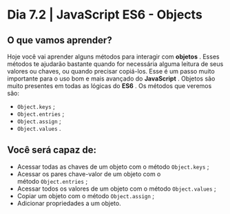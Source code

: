 # Dia 7.2 | JavaScript ES6 - Objects 

## O que vamos aprender?
Hoje você vai aprender alguns métodos para interagir com **objetos** . Esses métodos te ajudarão bastante quando for necessária alguma leitura de seus valores ou chaves, ou quando precisar copiá-los. Esse é um passo muito importante para o uso bom e mais avançado do **JavaScript** . Objetos são muito presentes em todas as lógicas do **ES6** . Os métodos que veremos são:

- `Object.keys` ;
- `Object.entries` ;
- `Object.assign` ;
- `Object.values` .

## Você será capaz de:

- Acessar todas as chaves de um objeto com o método `Object.keys` ;
- Acessar os pares chave-valor de um objeto com o método `Object.entries` ;
- Acessar todos os valores de um objeto com o método `Object.values` ;
- Copiar um objeto com o método `Object.assign` ;
- Adicionar propriedades a um objeto.
